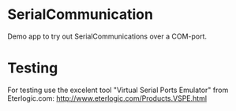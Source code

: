 # SerialCommunication
Demo app to try out SerialCommunications over a COM-port.

# Testing
For testing use the excelent tool "Virtual Serial Ports Emulator" from Eterlogic.com: http://www.eterlogic.com/Products.VSPE.html
